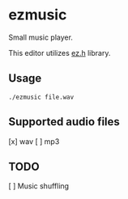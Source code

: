 # ezmusic

Small music player.

This editor utilizes [ez.h](https://github.com/driverfury/ez) library.

## Usage

```
./ezmusic file.wav
```

## Supported audio files

[x] wav
[ ] mp3

## TODO

[ ] Music shuffling
